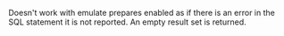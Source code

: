 Doesn't work with emulate prepares enabled as if there is an error in the SQL statement it is not reported. An empty result set is returned.